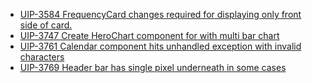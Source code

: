 - [UIP-3584 FrequencyCard changes required for displaying only front side of card.](https://jira.pingidentity.com/browse/UIP-3584)
- [UIP-3747 Create HeroChart component for with multi bar chart](https://jira.pingidentity.com/browse/UIP-3747)
- [UIP-3761 Calendar component hits unhandled exception with invalid characters](https://jira.pingidentity.com/browse/UIP-3761)
- [UIP-3769 Header bar has single pixel underneath in some cases](https://jira.pingidentity.com/browse/UIP-3769)